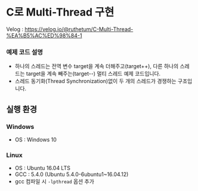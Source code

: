 # C로 Multi-Thread 구현

Velog : https://velog.io/@ruthetum/C-Multi-Thread-%EA%B5%AC%ED%98%84-1

### 예제 코드 설명
- 하나의 스레드는 전역 변수 target을 계속 더해주고(target++), 다른 하나의 스레드는 target을 계속 빼주는(target--) 멀티 스레드 예제 코드입니다.
- 스레드 동기화(Thread Synchronization)없이 두 개의 스레드가 경쟁하는 구조입니다.

## 실행 환경
### Windows
- OS : Windows 10

### Linux
- OS : Ubuntu 16.04 LTS
- GCC : 5.4.0 (Ubuntu 5.4.0-6ubuntu1~16.04.12)
- gcc 컴파일 시 <code>-lpthread</code> 옵션 추가

